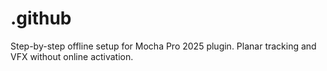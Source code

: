 # .github
Step-by-step offline setup for Mocha Pro 2025 plugin. Planar tracking and VFX without online activation.
